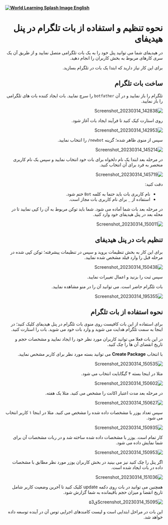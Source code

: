 [**![World Learning Splash Image](https://user-images.githubusercontent.com/125398461/229074810-599bd7f9-0bc1-44a9-b76e-90bf7e182314.png) English**](https://github.com/hiddify/hiddify-config/wiki/How-to-set-up-and-use-Telegram-bot-in-the-Hddify-panel)

<div dir="rtl">

# نحوه تنظیم و استفاده از بات تلگرام در پنل هیدیفای

در هیدیفای شما می توانید پنل خود را به یک بات تلگرامی متصل نمایید و از طریق آن یک سری کارهای مربوط به بخش کاربران را انجام دهید.

برای این کار نیاز دارید که ابتدا یک بات در تلگرام بسازید.

## ساخت بات تلگرام

تلگرام را باز نمایید و در آن `botfather` را سرچ نمایید. بات ایجاد کننده بات های تلگرامی را باز نمایید.

![Screenshot_20230314_142838](https://user-images.githubusercontent.com/125398461/225078284-c19909fb-5c03-45d4-9666-9919ae4536f4.png)

روی استارت کیک کنید تا فرآیند ایجاد بات آغاز شود.

![Screenshot_20230314_142953](https://user-images.githubusercontent.com/125398461/225078412-8f265e5a-5931-449f-b637-7347f3fd5149.png)

سپس از منوی ظاهر شده؛ گزینه `newbot/` را انتخاب نمایید.

![Screenshot_20230314_145214](https://user-images.githubusercontent.com/125398461/225078637-fe42b07d-b879-4957-9cd1-e47a95d94470.png)

در مرحله بعد ابتدا یک نام دلخواه برای بات خود انتخاب نمایید و سپس یک نام کاربری منحصر به فرد برای آن انتخاب کنید.

![Screenshot_20230314_145719](https://user-images.githubusercontent.com/125398461/225079343-e49da78f-7101-49ef-b7e0-dfa7e9739847.png)

دقت کنید:
* نام کاربری بات باید حتما به کلمه `Bot` ختم شود.
* استفاده از `_` برای نام کاربری بات مجاز است.

در مرحله بعد بات شما آماده می شود. شما باید توکن مربوط به آن را کپی نمایید تا در محله بعد در پنل هیدیفای خود وارد کنید.

![Screenshot_20230314_150011](https://user-images.githubusercontent.com/125398461/225080375-829cc66f-ec6d-4d23-84c4-bee1a4d662ae.png)


## تنظیم بات در پنل هیدیفای

برای این کار به بخش تنظیمات بروید و سپس در تنظیمات پیشرفته؛ توکن کپی شده در مرحله قبل را وارد فیلد مشخص شده نمایید.

![Screenshot_20230314_150438](https://user-images.githubusercontent.com/125398461/225081399-e482aeea-3983-4126-b1f3-dbc21c0e2357.png)

سپس ثبت را بزنید و اعمال تغییرات نمایید.

بات تلگرام حاضر است. می توانید آن را در منو مشاهده نمایید.

![Screenshot_20230314_195355](https://user-images.githubusercontent.com/125398461/225081321-878596ee-249a-4405-8113-848f20b50e18.png)


## نحوه استفاده از بات تلگرام

برای استفاده از این بات کافیست روی منوی بات تلگرام در پنل هیدیفای کلیک کنید؛ در اینجا به سمت تلگرام هدایت می شوید و وارد بات خود می شوید. بات را استارت کنید.

در این بات فعلا می توانید کاربران مورد نظر خود را ایجاد نمایید و مشخصات حجم و تاریخ انقضای آن ها را چک کنید.

با انتخاب **Create Package** می توانید بسته مورد نظر برای کاربر مشخص نمایید.

![Screenshot_20230314_150535](https://user-images.githubusercontent.com/125398461/225083746-72a5cf78-69ae-40bd-85cb-b5767c8db2a2.png)

مثلا در اینجا بسته ۴ گیگابایت انتخاب می شود.

![Screenshot_20230314_150602](https://user-images.githubusercontent.com/125398461/225083986-5c9378d5-92ee-47ab-b8ac-621250a32294.png)

در مرحله بعد مدت اعتبار اکانت را مشخص می کنید. مثلا یک هفته.

![Screenshot_20230314_150627](https://user-images.githubusercontent.com/125398461/225084209-6924f927-94d8-4f9a-8fe0-a459aafac120.png)

سپس تعداد یوزر با مشخصات داده شده را مشخص می کنید. مثلا در اینجا ۱ کاربر انتخاب می شود.

![Screenshot_20230314_150935](https://user-images.githubusercontent.com/125398461/225084343-a8763838-fa75-413e-bc7f-56a97f4075b2.png)

کار تمام است. یوزر با مشخصات داده شده ساخته شد و در ربات مشخصات آن برای شما نمایش داده می شود.

![Screenshot_20230314_150953](https://user-images.githubusercontent.com/125398461/225084578-c7ec0d31-42fa-4785-95fa-e3d4c9b50480.png)

اگر پنل را چک کنید نیز می بینید در بخش کاربران یوزر مورد نظر مطابق با مشخصات داده در بات ایجاد شده است.

![Screenshot_20230314_151036](https://user-images.githubusercontent.com/125398461/225084767-bed85e02-6cbb-448d-b2a8-6eed63fcfebe.png)

همچنین می توانید در بات روی دکمه update کلیک کنید تا آخرین وضعیت کاربر شامل تاریخ انقضا و میزان حجم باقیمانده به شما گزارش شود.

![Screenshot_20230314_15095ق۵3](https://user-images.githubusercontent.com/125398461/225085238-cb2b0bce-e5d3-4e83-8bdd-a5028a8135e5.png)

این بات در مراحل ابتدایی است و لیست کامندهای اجرایی توس آن در آینده توسعه داده خواهد شد.